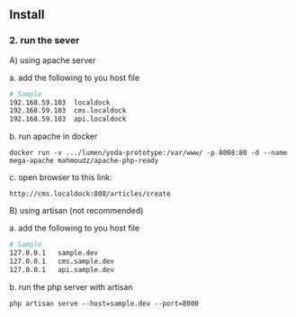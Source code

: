 ## Install

### 2. run the sever

A) using apache server

a. add the following to you host file

```bash
# Sample
192.168.59.103  localdock
192.168.59.103  cms.localdock
192.168.59.103  api.localdock
```

b. run apache in docker

`
    docker run -v .../lumen/yoda-prototype:/var/www/ -p 8008:80 -d --name mega-apache mahmoudz/apache-php-ready
`

c. open browser to this link:

`
    http://cms.localdock:808/articles/create
`





B) using artisan (not recommended) 


a. add the following to you host file

```bash
# Sample
127.0.0.1   sample.dev
127.0.0.1   cms.sample.dev
127.0.0.1   api.sample.dev
```

b. run the php server with artisan

`
    php artisan serve --host=sample.dev --port=8000
`

